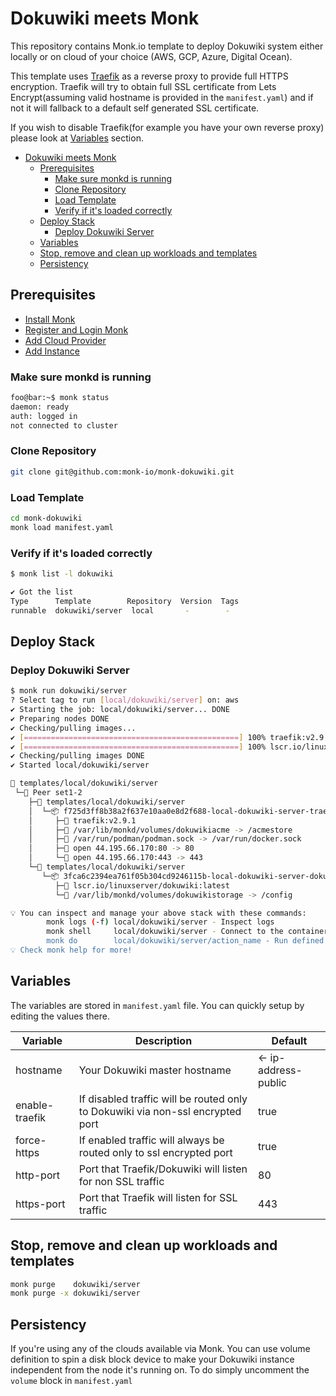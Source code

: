 # Dokuwiki meets Monk

This repository contains Monk.io template to deploy Dokuwiki system either locally or on cloud of your choice (AWS, GCP, Azure, Digital Ocean).

This template uses [Traefik](https://traefik.io/) as a reverse proxy to provide full HTTPS encryption.
Traefik will try to obtain full SSL certificate from Lets Encrypt(assuming valid hostname is provided in the `manifest.yaml`) and if not it will fallback to a default self generated SSL certificate.

If you wish to disable Traefik(for example you have your own reverse proxy) please look at [Variables](#variables) section.

- [Dokuwiki meets Monk](#dokuwiki-meets-monk)
  - [Prerequisites](#prerequisites)
    - [Make sure monkd is running](#make-sure-monkd-is-running)
    - [Clone Repository](#clone-repository)
    - [Load Template](#load-template)
    - [Verify if it's loaded correctly](#verify-if-its-loaded-correctly)
  - [Deploy Stack](#deploy-stack)
    - [Deploy Dokuwiki Server](#deploy-dokuwiki-server)
  - [Variables](#variables)
  - [Stop, remove and clean up workloads and templates](#stop-remove-and-clean-up-workloads-and-templates)
  - [Persistency](#persistency)

## Prerequisites

- [Install Monk](https://docs.monk.io/docs/get-monk)
- [Register and Login Monk](https://docs.monk.io/docs/acc-and-auth)
- [Add Cloud Provider](https://docs.monk.io/docs/cloud-provider)
- [Add Instance](https://docs.monk.io/docs/multi-cloud)

### Make sure monkd is running

```bash
foo@bar:~$ monk status
daemon: ready
auth: logged in
not connected to cluster
```

### Clone Repository

```bash
git clone git@github.com:monk-io/monk-dokuwiki.git
```

### Load Template

```bash
cd monk-dokuwiki
monk load manifest.yaml
```

### Verify if it's loaded correctly

```bash
$ monk list -l dokuwiki

✔ Got the list
Type      Template        Repository  Version  Tags
runnable  dokuwiki/server  local       -        -
```

## Deploy Stack

### Deploy Dokuwiki Server

```bash
$ monk run dokuwiki/server
? Select tag to run [local/dokuwiki/server] on: aws
✔ Starting the job: local/dokuwiki/server... DONE
✔ Preparing nodes DONE
✔ Checking/pulling images...
✔ [================================================] 100% traefik:v2.9.1 set1-2
✔ [================================================] 100% lscr.io/linuxserver/dokuwiki:latest set1-2
✔ Checking/pulling images DONE
✔ Started local/dokuwiki/server

🔩 templates/local/dokuwiki/server
 └─🧊 Peer set1-2
    ├─🔩 templates/local/dokuwiki/server
    │  └─📦 f725d3ff8b38a2f637e10aa0e8d2f688-local-dokuwiki-server-traefik
    │     ├─🧩 traefik:v2.9.1
    │     ├─💾 /var/lib/monkd/volumes/dokuwikiacme -> /acmestore
    │     ├─💾 /var/run/podman/podman.sock -> /var/run/docker.sock
    │     ├─🔌 open 44.195.66.170:80 -> 80
    │     └─🔌 open 44.195.66.170:443 -> 443
    └─🔩 templates/local/dokuwiki/server
       └─📦 3fca6c2394ea761f05b304cd9246115b-local-dokuwiki-server-dokuwiki
          ├─🧩 lscr.io/linuxserver/dokuwiki:latest
          └─💾 /var/lib/monkd/volumes/dokuwikistorage -> /config

💡 You can inspect and manage your above stack with these commands:
        monk logs (-f) local/dokuwiki/server - Inspect logs
        monk shell     local/dokuwiki/server - Connect to the container's shell
        monk do        local/dokuwiki/server/action_name - Run defined action (if exists)
💡 Check monk help for more!
```

## Variables

The variables are stored in `manifest.yaml` file.
You can quickly setup by editing the values there.

| Variable       | Description                                                                    | Default              |
| -------------- | ------------------------------------------------------------------------------ | -------------------- |
| hostname       | Your Dokuwiki master hostname                                                  | <- ip-address-public |
| enable-traefik | If disabled traffic will be routed only to Dokuwiki via non-ssl encrypted port | true                 |
| force-https    | If enabled traffic will always be routed only to ssl encrypted port            | true                 |
| http-port      | Port that Traefik/Dokuwiki will listen for non SSL traffic                     | 80                   |
| https-port     | Port that Traefik will listen for SSL traffic                                  | 443                  |

## Stop, remove and clean up workloads and templates

```bash
monk purge    dokuwiki/server
monk purge -x dokuwiki/server
```

## Persistency

If you're using any of the clouds available via Monk. You can use volume definition to spin a disk block device to make your Dokuwiki instance independent from the node it's running on.
To do simply uncomment the `volume` block in `manifest.yaml`
